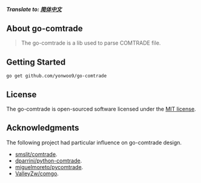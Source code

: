 
##### Translate to: [简体中文](README_zh.md)
## About go-comtrade
  
> The go-comtrade is a lib used to parse COMTRADE file.

## Getting Started
 
```shell
go get github.com/yonwoo9/go-comtrade
```

## License

The go-comtrade is open-sourced software licensed under the [MIT license](./LICENSE).
  
## Acknowledgments
  
The following project had particular influence on go-comtrade design.
  
- [smslit/comtrade](https://github.com/smslit/comtrade).
- [dparrini/python-comtrade](https://github.com/dparrini/python-comtrade).
- [miguelmoreto/pycomtrade](https://github.com/miguelmoreto/pycomtrade).
- [ValleyZw/comgo](https://github.com/ValleyZw/comgo).
